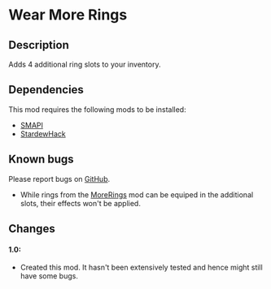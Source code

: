 # Wear More Rings

## Description
Adds 4 additional ring slots to your inventory.

## Dependencies
This mod requires the following mods to be installed:

* [SMAPI](https://www.nexusmods.com/stardewvalley/mods/2400)
* [StardewHack](https://www.nexusmods.com/stardewvalley/mods/3213)

## Known bugs
Please report bugs on [GitHub](https://github.com/bcmpinc/StardewHack/issues).

* While rings from the [MoreRings](https://www.nexusmods.com/stardewvalley/mods/2054) mod can be equiped in the additional slots, their effects won't be applied.

## Changes
#### 1.0:
* Created this mod. It hasn't been extensively tested and hence might still have some bugs.
